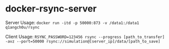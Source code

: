 # docker-rsync-server
Server Usage: ``` docker run -itd -p 50000:873 -v /data1:/data1 q1angch0u/rsync ```

Client Usage: ``` RSYNC_PASSWORD=123456 rsync --progress [path_to_transfer] -avz --port=50000 rsync://simulation@[server_ip]/data/[path_to_save] ```
